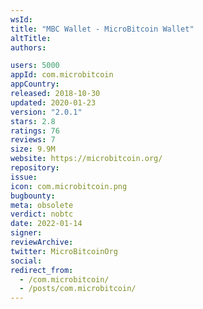 ```yaml
---
wsId: 
title: "MBC Wallet - MicroBitcoin Wallet"
altTitle: 
authors:

users: 5000
appId: com.microbitcoin
appCountry: 
released: 2018-10-30
updated: 2020-01-23
version: "2.0.1"
stars: 2.8
ratings: 76
reviews: 7
size: 9.9M
website: https://microbitcoin.org/
repository: 
issue: 
icon: com.microbitcoin.png
bugbounty: 
meta: obsolete
verdict: nobtc
date: 2022-01-14
signer: 
reviewArchive:
twitter: MicroBitcoinOrg
social:
redirect_from:
  - /com.microbitcoin/
  - /posts/com.microbitcoin/
---
```


